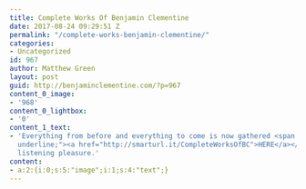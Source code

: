 ```yaml
---
title: Complete Works Of Benjamin Clementine
date: 2017-08-24 09:29:51 Z
permalink: "/complete-works-benjamin-clementine/"
categories:
- Uncategorized
id: 967
author: Matthew Green
layout: post
guid: http://benjaminclementine.com/?p=967
content_0_image:
- '968'
content_0_lightbox:
- '0'
content_1_text:
- 'Everything from before and everything to come is now gathered <span style="text-decoration:
  underline;"><a href="http://smarturl.it/CompleteWorksOfBC">HERE</a></span> for your
  listening pleasure.'
content:
- a:2:{i:0;s:5:"image";i:1;s:4:"text";}
---
```


